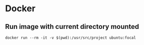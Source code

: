 # Docker

## Run image with current directory mounted

```
docker run --rm -it -v $(pwd):/usr/src/project ubuntu:focal
```
